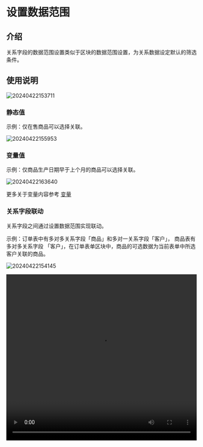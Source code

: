 # 设置数据范围

## 介绍

关系字段的数据范围设置类似于区块的数据范围设置，为关系数据设定默认的筛选条件。

## 使用说明

![20240422153711](https://static-docs.nocobase.com/20240422153711.png)

### 静态值

示例：仅在售商品可以选择关联。

![20240422155953](https://static-docs.nocobase.com/20240422155953.png)

### 变量值

示例：仅商品生产日期早于上个月的商品可以选择关联。

![20240422163640](https://static-docs.nocobase.com/20240422163640.png)

更多关于变量内容参考 [变量](/handbook/ui/variables)

### 关系字段联动

关系字段之间通过设置数据范围实现联动。

示例：订单表中有多对多关系字段「商品」和多对一关系字段「客户」， 商品表有多对多关系字段 「客户」，在订单表单区块中，商品的可选数据为当前表单中所选客户关联的商品。

![20240422154145](https://static-docs.nocobase.com/20240422154145.png)

<video width="100%" height="440" controls>
      <source src="https://static-docs.nocobase.com/20240422155351.mp4" type="video/mp4">
</video>
